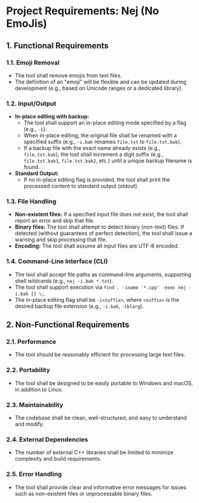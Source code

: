 # Project Requirements: Nej (No EmoJis)

## 1. Functional Requirements

### 1.1. Emoji Removal
- The tool shall remove emojis from text files.
- The definition of an "emoji" will be flexible and can be updated during development (e.g., based on Unicode ranges or a dedicated library).

### 1.2. Input/Output
- **In-place editing with backup:**
    - The tool shall support an in-place editing mode specified by a flag (e.g., `-i`).
    - When in-place editing, the original file shall be renamed with a specified suffix (e.g., `-i.bak` renames `file.txt` to `file.txt.bak`).
    - If a backup file with the exact name already exists (e.g., `file.txt.bak`), the tool shall increment a digit suffix (e.g., `file.txt.bak1`, `file.txt.bak2`, etc.) until a unique backup filename is found.
- **Standard Output:**
    - If no in-place editing flag is provided, the tool shall print the processed content to standard output (stdout).

### 1.3. File Handling
- **Non-existent files:** If a specified input file does not exist, the tool shall report an error and skip that file.
- **Binary files:** The tool shall attempt to detect binary (non-text) files. If detected (without guarantees of perfect detection), the tool shall issue a warning and skip processing that file.
- **Encoding:** The tool shall assume all input files are UTF-8 encoded.

### 1.4. Command-Line Interface (CLI)
- The tool shall accept file paths as command-line arguments, supporting shell wildcards (e.g., `nej -i.bak *.txt`).
- The tool shall support execution via `find . -iname '*.cpp' -exec nej -i.bak {} \;`.
- The in-place editing flag shall be `-i<suffix>`, where `<suffix>` is the desired backup file extension (e.g., `-i.bak`, `-iblarg`).

## 2. Non-Functional Requirements

### 2.1. Performance
- The tool should be reasonably efficient for processing large text files.

### 2.2. Portability
- The tool shall be designed to be easily portable to Windows and macOS, in addition to Linux.

### 2.3. Maintainability
- The codebase shall be clean, well-structured, and easy to understand and modify.

### 2.4. External Dependencies
- The number of external C++ libraries shall be limited to minimize complexity and build requirements.

### 2.5. Error Handling
- The tool shall provide clear and informative error messages for issues such as non-existent files or unprocessable binary files.